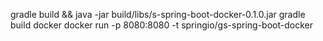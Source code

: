gradle build && java -jar build/libs/s-spring-boot-docker-0.1.0.jar
gradle build docker
docker run -p 8080:8080 -t springio/gs-spring-boot-docker
